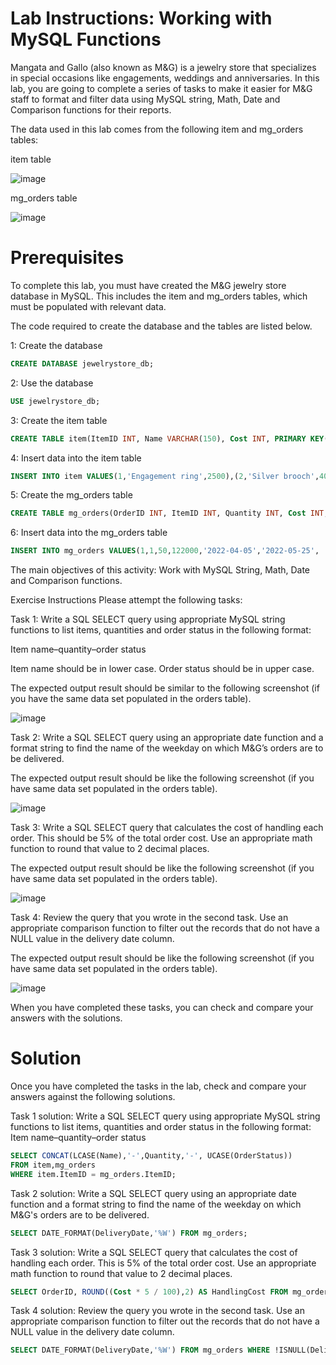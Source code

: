 # Lab Instructions: Working with MySQL Functions

Mangata and Gallo (also known as M&G) is a jewelry store that specializes in special occasions like engagements, weddings and anniversaries. In this lab, you are going to complete a series of tasks to make it easier for M&G staff to format and filter data using MySQL string, Math, Date and Comparison functions for their reports.

The data used in this lab comes from the following item and mg_orders tables:

item table

![image](https://github.com/janaom/Meta-Database-Engineer-Professional-Certificate/assets/83917694/d01a183c-74d1-46b6-afe4-9fd053e6b21d)


mg_orders table

![image](https://github.com/janaom/Meta-Database-Engineer-Professional-Certificate/assets/83917694/f288fb09-ad2b-4c6c-afa5-22f5677e708b)


# Prerequisites

To complete this lab, you must have created the M&G jewelry store database in MySQL. This includes the item and mg_orders tables, which must be populated with relevant data.

The code required to create the database and the tables are listed below.

1: Create the database

```SQL
CREATE DATABASE jewelrystore_db;
```
2: Use the database
```SQL
USE jewelrystore_db;
```
3: Create the item table
```SQL
CREATE TABLE item(ItemID INT, Name VARCHAR(150), Cost INT, PRIMARY KEY(ItemID));
```
4: Insert data into the item table

```SQL
INSERT INTO item VALUES(1,'Engagement ring',2500),(2,'Silver brooch',400),(3,'Earrings',350),(4,'Luxury watch',1250),(5,'Golden bracelet',800), (6,'Gemstone',1500);
```
5: Create the mg_orders table

```SQL
CREATE TABLE mg_orders(OrderID INT, ItemID INT, Quantity INT, Cost INT, OrderDate DATE, DeliveryDate DATE, OrderStatus VARCHAR(50), PRIMARY KEY(OrderID));
```
6: Insert data into the mg_orders table
```SQL
INSERT INTO mg_orders VALUES(1,1,50,122000,'2022-04-05','2022-05-25', 'Delivered'),(2,2,75,28000,'2022-03-08',NULL, 'In progress'), (3,3,80,25000,'2022-05-19','2022-06-08', 'Delivered'), (4,4,45,100000,'2022-01-10',NULL, 'In progress'),(5,5,70,56000,'2022-05-19',NULL, 'In progress'),(6,6,60,90000,'2022-06-10','2022-06-18', 'Delivered');
```

The main objectives of this activity:
Work with MySQL String, Math, Date and Comparison functions.

Exercise Instructions
Please attempt the following tasks:

Task 1: Write a SQL SELECT query using appropriate MySQL string functions to list items, quantities and order status in the following format:

Item name–quantity–order status

Item name should be in lower case. Order status should be in upper case.

The expected output result should be similar to the following screenshot (if you have the same data set populated in the orders table).

![image](https://github.com/janaom/Meta-Database-Engineer-Professional-Certificate/assets/83917694/4cfda539-cd2f-4cd0-aeff-9e10936ca3b0)


Task 2: Write a SQL SELECT query using an appropriate date function and a format string to find the name of the weekday on which M&G’s orders are to be delivered.

The expected output result should be like the following screenshot (if you have same data set populated in the orders table).

![image](https://github.com/janaom/Meta-Database-Engineer-Professional-Certificate/assets/83917694/8d3e7099-0398-44a2-a1d3-58119ad89501)


Task 3: Write a SQL SELECT query that calculates the cost of handling each order. This should be 5% of the total order cost. Use an appropriate math function to round that value to 2 decimal places.

The expected output result should be like the following screenshot (if you have same data set populated in the orders table).

![image](https://github.com/janaom/Meta-Database-Engineer-Professional-Certificate/assets/83917694/4c28eb10-9548-4a05-86e7-1f29f224b8eb)


Task 4: Review the query that you wrote in the second task. Use an appropriate comparison function to filter out the records that do not have a NULL value in the delivery date column.

The expected output result should be like the following screenshot (if you have same data set populated in the orders table).

![image](https://github.com/janaom/Meta-Database-Engineer-Professional-Certificate/assets/83917694/cfd8b617-af4b-4285-871e-552f5bf0436e)


When you have completed these tasks, you can check and compare your answers with the solutions.

# Solution

Once you have completed the tasks in the lab, check and compare your answers against the following solutions.

Task 1 solution: Write a SQL SELECT query using appropriate MySQL string functions to list items, quantities and order status in the following format: Item name–quantity–order status 
```SQL
SELECT CONCAT(LCASE(Name),'-',Quantity,'-', UCASE(OrderStatus)) 
FROM item,mg_orders 
WHERE item.ItemID = mg_orders.ItemID;
```

Task 2 solution: Write a SQL SELECT query using an appropriate date function and a format string to find the name of the weekday on which M&G's orders are to be delivered. 
```SQL
SELECT DATE_FORMAT(DeliveryDate,'%W') FROM mg_orders;
```

Task 3 solution: Write a SQL SELECT query that calculates the cost of handling each order. This is 5% of the total order cost. Use an appropriate math function to round that value to 2 decimal places.
```SQL
SELECT OrderID, ROUND((Cost * 5 / 100),2) AS HandlingCost FROM mg_orders;
```

Task 4 solution: Review the query you wrote in the second task. Use an appropriate comparison function to filter out the records that do not have a NULL value in the delivery date column.  
```SQL
SELECT DATE_FORMAT(DeliveryDate,'%W') FROM mg_orders WHERE !ISNULL(DeliveryDate)
```



